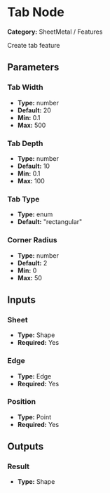 
# Tab Node

**Category:** SheetMetal / Features

Create tab feature

## Parameters


### Tab Width
- **Type:** number
- **Default:** 20
- **Min:** 0.1
- **Max:** 500



### Tab Depth
- **Type:** number
- **Default:** 10
- **Min:** 0.1
- **Max:** 100



### Tab Type
- **Type:** enum
- **Default:** "rectangular"





### Corner Radius
- **Type:** number
- **Default:** 2
- **Min:** 0
- **Max:** 50



## Inputs


### Sheet
- **Type:** Shape
- **Required:** Yes



### Edge
- **Type:** Edge
- **Required:** Yes



### Position
- **Type:** Point
- **Required:** Yes



## Outputs


### Result
- **Type:** Shape




